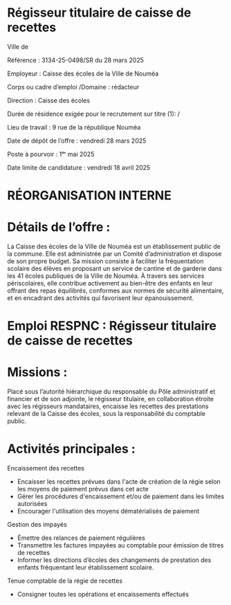 # Régisseur titulaire de caisse de recettes

Ville de

Référence : 3134-25-0498/SR du 28 mars 2025

Employeur : Caisse des écoles de la Ville de Nouméa

Corps ou cadre d’emploi /Domaine : rédacteur

Direction : Caisse des écoles

Durée de résidence exigée pour le recrutement sur titre (1): /

Lieu de travail : 9 rue de la république Nouméa

Date de dépôt de l’offre : vendredi 28 mars 2025

Poste à pourvoir : 1ᵉʳ mai 2025

Date limite de candidature : vendredi 18 avril 2025

# RÉORGANISATION INTERNE

# Détails de l’offre :

La Caisse des écoles de la Ville de Nouméa est un établissement public de la commune. Elle est administrée par un Comité d’administration et dispose de son propre budget. Sa mission consiste à faciliter la fréquentation scolaire des élèves en proposant un service de cantine et de garderie dans les 41 écoles publiques de la Ville de Nouméa. À travers ses services périscolaires, elle contribue activement au bien-être des enfants en leur offrant des repas équilibrés, conformes aux normes de sécurité alimentaire, et en encadrant des activités qui favorisent leur épanouissement.

# Emploi RESPNC : Régisseur titulaire de caisse de recettes

# Missions :

Placé sous l’autorité hiérarchique du responsable du Pôle administratif et financier et de son adjointe, le régisseur titulaire, en collaboration étroite avec les régisseurs mandataires, encaisse les recettes des prestations relevant de la Caisse des écoles, sous la responsabilité du comptable public.

# Activités principales :

Encaissement des recettes

- Encaisser les recettes prévues dans l'acte de création de la régie selon les moyens de paiement prévus dans cet acte
- Gérer les procédures d'encaissement et/ou de paiement dans les limites autorisées
- Encourager l'utilisation des moyens dématérialisés de paiement

Gestion des impayés

- Émettre des relances de paiement régulières
- Transmettre les factures impayées au comptable pour émission de titres de recettes
- Informer les directions d’écoles des changements de prestation des enfants fréquentant leur établissement scolaire.

Tenue comptable de la régie de recettes

- Consigner toutes les opérations et encaissements effectués